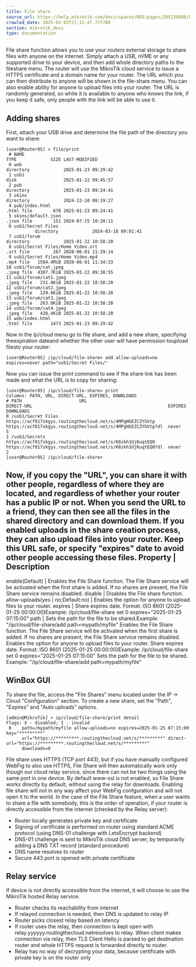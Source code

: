 ```yaml
---
title: File share
source_url: https://help.mikrotik.com/docs/spaces/ROS/pages/295239888/File+share,
crawled_date: 2025-02-02T21:11:47.777780
section: mikrotik_docs
type: documentation
---
```


File share function allows you to use your routers external storage to share files with anyone on the internet. Simply attach a USB, nVME or any supported drive to your device, and then add whole directory paths to the fileshare menu. The router will use the MikroTik cloud service to issue a HTTPS certificate and a domain name for your router. The URL which you can then distribute to anyone will be shown in the file-share menu. You can also enable ability for anyone to upload files into your router. The URL is randomly generated, so while it is available to anyone who knows the link, if you keep it safe, only people with the link will be able to use it.
## Adding shares
First, attach your USB drive and determine the file path of the directory you want to share:
```
[user@RouterOS] > file/print
 # NAME                                                                           TYPE             SIZE LAST-MODIFIED
 0 web                                                                            directory             2025-01-23 09:29:42
 1 usb1                                                                           disk                  2025-01-22 09:45:57
 2 pub                                                                            directory             2025-01-23 09:24:41
 3 skins                                                                          directory             2024-12-10 08:19:27
 4 pub/index.html                                                                 .html file        670 2025-01-23 09:24:41
 5 skins/default.json                                                             .json file        151 2024-07-15 10:20:11
 6 usb1/Secret Files                                                        	  directory             2024-03-18 09:01:41
 7 usb1/forum                                                                     directory             2025-01-22 10:58:20
 8 usb1/Secret Files/Home Video.srt                 							  .srt file         267 2020-06-01 11:29:14
 9 usb1/Secret Files/Home Video.mp4                 							  .mp4 file   1584.4MiB 2020-06-01 11:34:33
10 usb1/forum/cat.jpeg                                                            .jpeg file  4307.7KiB 2025-01-22 09:38:55
11 usb1/forum/cat1.jpeg                                                           .jpeg file   231.8KiB 2025-01-22 10:58:20
12 usb1/forum/cat2.jpeg                                                           .jpeg file   129.6KiB 2025-01-22 10:58:20
13 usb1/forum/cat3.jpeg                                                           .jpeg file   263.8KiB 2025-01-22 10:58:20
14 usb1/forum/cat4.jpeg                                                           .jpeg file   438.4KiB 2025-01-22 10:58:20
15 web/index.html                                                                 .html file       1473 2025-01-23 09:29:42
```
Now in the ip/cloud menu go to file share, and add a new share, specifying theexpiration dateand whether the other user will have permission toupload filesto your router:
```
[user@RouterOS] /ip/cloud/file-share> add allow-uploads=no expires=never path="usb1/Secret Files/"
```
Now you can issue the print command to see if the share link has been made and what the URL is to copy for sharing:
```
[user@RouterOS] /ip/cloud/file-share> print
Columns: PATH, URL, DIRECT-URL, EXPIRES, DOWNLOADS
# PATH                      URL                                                        DIRECT-URL                                                    EXPIRES  DOWNLOADS
0 /usb1/Secret Files  https://acf017skgys.routingthecloud.net/s/4MPgHbEZCZYGVtp  https://acf017skgys.routingthecloud.net/s/4MPgHbEZCZYGVtp?dl  never            5
1 /usb1/Secrets      https://acf017skgys.routingthecloud.net/s/K8zkh1UjKuqtEQ0  https://acf017skgys.routingthecloud.net/s/K8zkh1UjKuqtEQ0?dl  never            2
[user@RouterOS] /ip/cloud/file-share>
```
Now, if you copy the "URL", you can share it with other people, regardless of where they are located, and regardless of whether your router has a public IP or not.
When you send the URL to a friend, they can then see all the files in the shared directory and can download them. If you enabled uploads in the share creation process, they can also upload files into your router. Keep this URL safe, or specify "expires" date to avoid other people accessing these files.
Property | Description
----------------------
enable(Default) | Enables the File Share function. The File Share service will be activated when the first share is added. If no shares are present, the File Share service remains disabled.
disable | Disables the File share function.
allow-uploads(yes | no;Default:no) | Enables the option for anyone to upload files to your router.
expires | Share expires date. Format: ISO 8601 (2025-01-25 00:00:00)Example: /ip/cloud/file-share set 0 expires="2025-01-25 07:15:00"
path | Sets the path for the file to be shared.Example: "/ip/cloud/file-share/add path=mypath/myfile"
Enables the File Share function. The File Share service will be activated when the first share is added. If no shares are present, the File Share service remains disabled.
Enables the option for anyone to upload files to your router.
Share expires date. Format: ISO 8601 (2025-01-25 00:00:00)Example: /ip/cloud/file-share set 0 expires="2025-01-25 07:15:00"
Sets the path for the file to be shared.
Example: "/ip/cloud/file-share/add path=mypath/myfile"
## WinBox GUI
To share the file, access the "File Shares" menu located under the IP → Cloud "Configuration" section.
To create a new share, set the "Path", "Expires" and "Auto uploads" options.
```
[admin@MikroTik] > ip/cloud/file-share/print detail 
Flags: X - disabled; I - invalid 
 0    path=/mypath/myfile allow-uploads=no expires=2025-01-25 07:15:00 key="*********" 
      url="https://*********.routingthecloud.net/s/*********" direct-url="https://*********.routingthecloud.net/s/*********" 
      downloads=0
```
File share uses HTTPS (TCP port 443), but if you have manually configured WebFig to also use HTTPS, File Share will then automatically work only though our cloud relay service, since there can not be two things using the same port in one device. By default www-ssl is not enabled, so File Share works directly by default, without using the relay for downloads. Enabling file share will not in any way affect your WebFig confguration and will not open it to the world.
In the case of the File Share feature, when a user wants to share a file with somebody, this is the order of operation, if your router is directly accessible from the internet (checked by the Relay server):
* Router locally generates private key and certificate
* Signing of certificate is performed on router using standard ACME protocol (using DNS-01 challenge with LetsEncrypt backend)
* DNS-01 challenge is sent to MikroTik cloud DNS server, by temporarily adding a DNS TXT record (standard procedure)
* DNS name resolves to router
* Secure 443 port is opened with private certificate
## Relay service
If device is not directly accessible from the internet, it will choose to use the MikroTik hosted Relay service.
* Router checks its reachability from internet
* If relayed connection is needed, then DNS is updated to relay IP
* Router picks closest relay based on latency
* If router uses the relay, then connection is kept open with relay.yyyyyy.routingthecloud.netresolves to relay. When client makes connection via relay, then TLS Client Hello is parsed to get destination router and whole HTTPS request is forwarded directly to router.
* Relay has no way of decrypting your data, because certificate with private key is on the router only